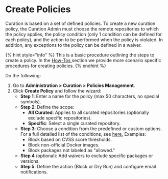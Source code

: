 # Create Policies

Curation is based on a set of defined policies. To create a new curation policy, the Curation Admin must choose the remote repositories to which the policy applies, the policy condition (only 1 condition can be defined for each policy), and the action to be performed when the policy is violated. In addition, any exceptions to the policy can be defined in a waiver.

{% hint style="info" %}
This is a basic procedure outlining the steps to create a policy. In the [How-Tos ](../../curation-how-tos/)section we provide more scenario specific procedures for creating policies.&#x20;
{% endhint %}

Do the following:

1. Go to **Administration > Curation > Policies Management**.
2. Click **Create Policy** and follow the wizard:
   * **Step 1**: Enter a name for the policy (max 50 characters, no special symbols).
   * **Step 2**: Define the scope:
     * **All Curated**: Applies to all curated repositories (optionally exclude specific repositories).
     * **Specific**: Select a single curated repository.
   * **Step 3**: Choose a condition from the predefined or custom options. For a full detailed list of the conditions, see [here.](list-of-available-conditions.md) Examples:
     * Block based on CVSS score thresholds.
     * Block non-official Docker images.
     * Block packages not labeled as "allowed."
   * **Step 4** (optional): Add waivers to exclude specific packages or versions.
   *   **Step 5**: Define the action (Block or Dry Run) and configure email notifications.




